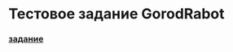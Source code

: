# Тестовое задание GorodRabot
### [задание](https://docs.google.com/document/d/1OJQiL-qG60wcrnngIvY1_MRap3ZY6A9YD9g6i3r4Sbg/edit)